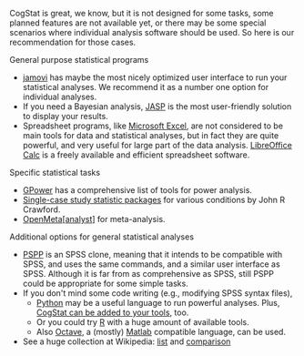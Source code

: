 CogStat is great, we know, but it is not designed for some tasks, some planned features are not available yet, or there may be some special scenarios where individual analysis software should be used. So here is our recommendation for those cases.

General purpose statistical programs
* [jamovi](https://www.jamovi.org/) has maybe the most nicely optimized user interface to run your statistical analyses. We recommend it as a number one option for individual analyses.
* If you need a Bayesian analysis, [JASP](https://jasp-stats.org/) is the most user-friendly solution to display your results.
* Spreadsheet programs, like [Microsoft Excel](https://www.microsoft.com/en-us/microsoft-365/excel), are not considered to be main tools for data and statistical analyses, but in fact they are quite powerful, and very useful for large part of the data analysis. [LibreOffice Calc](http://www.libreoffice.org/) is a freely available and efficient spreadsheet software.

Specific statistical tasks
* [GPower](http://www.gpower.hhu.de/) has a comprehensive list of tools for power analysis.
* [Single-case study statistic packages](http://homepages.abdn.ac.uk/j.crawford/pages/dept/SingleCaseMethodology.htm) for various conditions by John R Crawford.
* [OpenMeta[analyst]](http://www.cebm.brown.edu/openmeta/) for meta-analysis.

Additional options for general statistical analyses
* [PSPP](https://www.gnu.org/software/pspp/) is an SPSS clone, meaning that it intends to be compatible with SPSS, and uses the same commands, and a similar user interface as SPSS. Although it is far from as comprehensive as SPSS, still PSPP could be appropriate for some simple tasks.
* If you don't mind some code writing (e.g., modifying SPSS syntax files),
    * [Python](https://www.python.org/) may be a useful language to run powerful analyses. Plus, [CogStat can be added to your tools](Jupyter-Notebook), too.
    * Or you could try [R](https://www.r-project.org/) with a huge amount of available tools.
    * Also [Octave](https://www.gnu.org/software/octave/), a (mostly) [Matlab](https://www.mathworks.com/products/matlab.html) compatible language, can be used.
* See a huge collection at Wikipedia: [list](https://en.wikipedia.org/wiki/List_of_statistical_packages) and [comparison](https://en.wikipedia.org/wiki/Comparison_of_statistical_packages)

